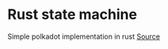 # Rust state machine
Simple polkadot implementation in rust
[Source](https://www.shawntabrizi.com/rust-state-machine-mdbook/0/index.html)
